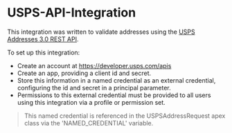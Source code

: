 # USPS-API-Integration
This integration was written to validate addresses using the [USPS Addresses 3.0 REST API](https://developer.usps.com/addressesv3).

To set up this integration:
* Create an account at https://developer.usps.com/apis
* Create an app, providing a client id and secret.
* Store this information in a named credential as an external credential, configuring the id and secret in a principal parameter.
* Permissions to this external credential must be provided to all users using this integration via a profile or permission set.

>This named credential is referenced in the USPSAddressRequest apex class via the 'NAMED_CREDENTIAL' variable.
